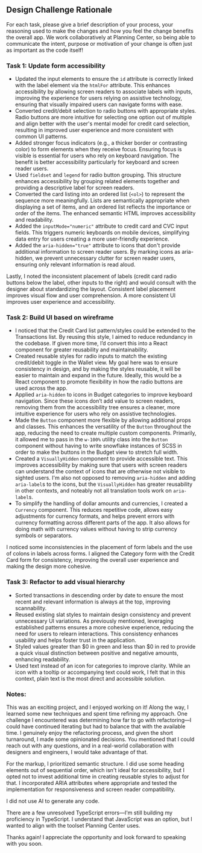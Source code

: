 ## Design Challenge Rationale
For each task, please give a brief description of your process, your reasoning used to make the changes and how you feel the change benefits the overall app. We work collaboratively at Planning Center, so being able to communicate the intent, purpose or motivation of your change is often just as important as the code itself!


### Task 1: Update form accessibility

- Updated the input elements to ensure the `id` attribute is correctly linked with the label element via the `htmlFor` attribute. This enhances accessibility by allowing screen readers to associate labels with inputs, improving the experience for users relying on assistive technology, ensuring that visually impaired users can navigate forms with ease.
- Converted credit/debit selection to radio buttons with appropriate styles. Radio buttons are more intuitive for selecting one option out of multiple and align better with the user's mental model for credit card selection, resulting in improved user experience and more consistent with common UI patterns.
- Added stronger focus indicators (e.g., a thicker border or contrasting color) to form elements when they receive focus. Ensuring focus is visible is essential for users who rely on keyboard navigation. The benefit is better accessibility particularly for keyboard and screen reader users.
- Used `fieldset` and `legend` for radio button grouping. This structure enhances accessibility by grouping related elements together and providing a descriptive label for screen readers.
- Converted the card listing into an ordered list (`<ol>`) to represent the sequence more meaningfully. Lists are semantically appropriate when displaying a set of items, and an ordered list reflects the importance or order of the items. The enhanced semantic HTML improves accessibility and readability.
- Added the `inputMode="numeric"` attribute to credit card and CVC input fields. This triggers numeric keyboards on mobile devices, simplifying data entry for users creating a more user-friendly experience.
- Added the `aria-hidden="true"` attribute to icons that don't provide additional information to screen reader users. By marking icons as aria-hidden, we prevent unnecessary clutter for screen reader users, ensuring only relevant information is read aloud.

Lastly, I noted the inconsistent placement of labels (credit card radio buttons below the label, other inputs to the right) and would consult with the designer about standardizing the layout. Consistent label placement improves visual flow and user comprehension. A more consistent UI improves user experience and accessibility.


### Task 2: Build UI based on wireframe

- I noticed that the Credit Card list pattern/styles could be extended to the Transactions list. By reusing this style, I aimed to reduce redundancy in the codebase. If given more time, I’d convert this into a React component for greater reusability and maintainability.
- Created reusable styles for radio inputs to match the existing credit/debit toggle in the Wallet view. My goal here was to ensure consistency in design, and by making the styles reusable, it will be easier to maintain and expand in the future. Ideally, this would be a React component to promote flexibility in how the radio buttons are used across the app.
- Applied `aria-hidden` to icons in Budget categories to improve keyboard navigation. Since these icons don’t add value to screen readers, removing them from the accessibility tree ensures a cleaner, more intuitive experience for users who rely on assistive technologies.
- Made the `Button` component more flexible by allowing additional props and classes. This enhances the versatility of the `Button` throughout the app, reducing the need to create multiple custom components. Primarily, it allowed me to pass in the `w-100%` utility class into the `Button` component without having to write snowflake instances of SCSS in order to make the buttons in the Budget view to stretch full width.
- Created a `VisuallyHidden` component to provide accessible text. This improves accessibility by making sure that users with screen readers can understand the context of icons that are otherwise not visible to sighted users. I'm also not opposed to removing `aria-hidden` and adding `aria-label`s to the icons, but the `VisuallyHidden` has greater reusability in other contexts, and noteably not all translation tools work on `aria-label`s.
- To simplify the handling of dollar amounts and currencies, I created a `Currency` component. This reduces repetitive code, allows easy adjustments for currency formats, and helps prevent errors with currency formatting across different parts of the app. It also allows for doing math with currency values without having to strip currency symbols or separators.

I noticed some inconsistencies in the placement of form labels and the use of colons in labels across forms. I aligned the Category form with the Credit Card form for consistency, improving the overall user experience and making the design more cohesive.


### Task 3: Refactor to add visual hierarchy

- Sorted transactions in descending order by date to ensure the most recent and relevant information is always at the top, improving scannability.
- Reused existing slat styles to maintain design consistency and prevent unnecessary UI variations. As previously mentioned, leveraging established patterns ensures a more cohesive experience, reducing the need for users to relearn interactions. This consistency enhances usability and helps foster trust in the application.
- Styled values greater than $0 in green and less than $0 in red to provide a quick visual distinction between positive and negative amounts, enhancing readability.
- Used text instead of an icon for categories to improve clarity. While an icon with a tooltip or accompanying text could work, I felt that in this context, plain text is the most direct and accessible solution.


### Notes:

This was an exciting project, and I enjoyed working on it! Along the way, I learned some new techniques and spent time refining my approach. One challenge I encountered was determining how far to go with refactoring—I could have continued iterating but had to balance that with the available time. I genuinely enjoy the refactoring process, and given the short turnaround, I made some opinionated decisions. You mentioned that I could reach out with any questions, and in a real-world collaboration with designers and engineers, I would take advantage of that.

For the markup, I prioritized semantic structure. I did use some heading elements out of sequential order, which isn't ideal for accessibility, but I opted not to invest additional time in creating reusable styles to adjust for that. I incorporated ARIA attributes where appropriate and tested the implementation for responsiveness and screen reader compatibility.

I did not use AI to generate any code.

There are a few unresolved TypeScript errors—I'm still building my proficiency in TypeScript. I understand that JavaScript was an option, but I wanted to align with the toolset Planning Center uses.

Thanks again! I appreciate the opportunity and look forward to speaking with you soon.

